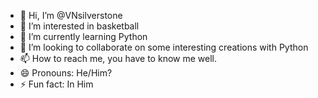 - 👋 Hi, I’m @VNsilverstone
- 👀 I’m interested in basketball
- 🌱 I’m currently learning Python
- 💞️ I’m looking to collaborate on some interesting creations with Python
- 📫 How to reach me, you have to know me well.
- 😄 Pronouns: He/Him?
- ⚡ Fun fact:  In Him

<!---
VNsilverstone/VNsilverstone is a ✨ special ✨ repository because its `README.md` (this file) appears on your GitHub profile.
You can click the Preview link to take a look at your changes.
--->
